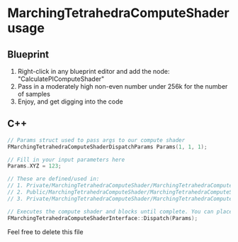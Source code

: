 # MarchingTetrahedraComputeShader usage

## Blueprint

1. Right-click in any blueprint editor and add the node: "CalculatePIComputeShader"
2. Pass in a moderately high non-even number under 256k for the number of samples
3. Enjoy, and get digging into the code

## C++

```cpp
// Params struct used to pass args to our compute shader
FMarchingTetrahedraComputeShaderDispatchParams Params(1, 1, 1);

// Fill in your input parameters here
Params.XYZ = 123;

// These are defined/used in:
// 1. Private/MarchingTetrahedraComputeShader/MarchingTetrahedraComputeShader.cpp under BEGIN_SHADER_PARAMETER_STRUCT
// 2. Public/MarchingTetrahedraComputeShader/MarchingTetrahedraComputeShader.h under FMarchingTetrahedraComputeShaderDispatchParams
// 3. Private/MarchingTetrahedraComputeShader/MarchingTetrahedraComputeShader.cpp under FMarchingTetrahedraComputeShaderInterface::DispatchRenderThread

// Executes the compute shader and blocks until complete. You can place outputs in the params struct
FMarchingTetrahedraComputeShaderInterface::Dispatch(Params);
```

Feel free to delete this file
